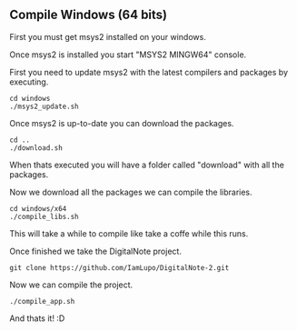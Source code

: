 ## Compile Windows (64 bits)

First you must get msys2 installed on your windows.

Once msys2 is installed you start "MSYS2 MINGW64" console.

First you need to update msys2 with the latest compilers and packages by executing.

	cd windows
	./msys2_update.sh

Once msys2 is up-to-date you can download the packages.

	cd ..
	./download.sh

When thats executed you will have a folder called "download" with all the packages.

Now we download all the packages we can compile the libraries.

	cd windows/x64
	./compile_libs.sh

This will take a while to compile like take a coffe while this runs.

Once finished we take the DigitalNote project.

	git clone https://github.com/IamLupo/DigitalNote-2.git

Now we can compile the project.

	./compile_app.sh

And thats it! :D
